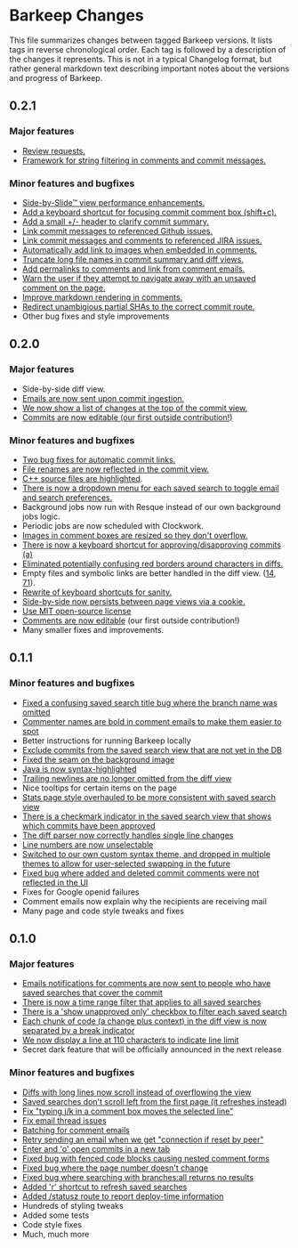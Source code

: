 Barkeep Changes
===============

This file summarizes changes between tagged Barkeep versions. It lists tags in reverse chronological order.
Each tag is followed by a description of the changes it represents. This is not in a typical Changelog format,
but rather general markdown text describing important notes about the versions and progress of Barkeep.

0.2.1
-----

### Major features
* [Review requests.](https://github.com/ooyala/barkeep/issues/41)
* [Framework for string filtering in comments and commit messages.](https://github.com/ooyala/barkeep/issues/114)

### Minor features and bugfixes
* [Side-by-Slide™ view performance enhancements.](https://github.com/ooyala/barkeep/issues/113)
* [Add a keyboard shortcut for focusing commit comment box (shift+c).](https://github.com/ooyala/barkeep/commit/5d1be41032ef63b47707d4f54b5145efde10cf5b)
* [Add a small +/- header to clarify commit summary.](https://github.com/ooyala/barkeep/commit/b698fc5914269da0d26b47c8951ba0ad6755d144)
* [Link commit messages to referenced Github issues.](https://github.com/ooyala/barkeep/commit/a4c5b138f5416151c8f38673e95c4f87986f52a1)
* [Link commit messages and comments to referenced JIRA issues.](https://github.com/ooyala/barkeep/commit/9f9cff3515cee13d739ebd0bccd248b463b8f608)
* [Automatically add link to images when embedded in comments.](https://github.com/ooyala/barkeep/commit/4e255de9cb83c67ea162cb2a4598ecf61c640574)
* [Truncate long file names in commit summary and diff views.](https://github.com/ooyala/barkeep/issues/108)
* [Add permalinks to comments and link from comment emails.](https://github.com/ooyala/barkeep/issues/119)
* [Warn the user if they attempt to navigate away with an unsaved comment on the page.](https://github.com/ooyala/barkeep/issues/118)
* [Improve markdown rendering in comments.](https://github.com/ooyala/barkeep/commit/33e3f8121ea8b2a63a54cc35b898eb3e3859eaa6)
* [Redirect unambigious partial SHAs to the correct commit route.](https://github.com/ooyala/barkeep/commit/a5177d919c7d193e1e90aa137dc9a19a13bacfa5)
* Other bug fixes and style improvements

0.2.0
-----

### Major features

* Side-by-side diff view.
* [Emails are now sent upon commit ingestion.](https://github.com/ooyala/barkeep/issues/10)
* [We now show a list of changes at the top of the commit view.](https://github.com/ooyala/barkeep/issues/61)
* [Commits are now editable (our first outside contribution!)](https://github.com/ooyala/barkeep/issues/23)

### Minor features and bugfixes

* [Two bug fixes for automatic commit links.](https://github.com/ooyala/barkeep/commit/f57255b9fc74007121874b5fe0e456e78cad6741)
* [File renames are now reflected in the commit view.](https://github.com/ooyala/barkeep/commit/c996e0ba20fe3040f4754284b2aa1f5444432bc3)
* [C++ source files are highlighted](https://github.com/ooyala/barkeep/issues/101).
* [There is now a dropdown menu for each saved search to toggle email and search preferences.](https://github.com/ooyala/barkeep/commit/cc1805dbfbf718f9f57518741ba2ff66cd9f2be0)
* Background jobs now run with Resque instead of our own background jobs logic.
* Periodic jobs are now scheduled with Clockwork.
* [Images in comment boxes are resized so they don't overflow.](https://github.com/ooyala/barkeep/issues/93)
* [There is now a keyboard shortcut for approving/disapproving commits (a)](https://github.com/ooyala/barkeep/issues/25)
* [Eliminated potentially confusing red borders around characters in diffs.](https://github.com/ooyala/barkeep/issues/77)
* Empty files and symbolic links are better handled in the diff view. ([14](https://github.com/ooyala/barkeep/issues/14), [71](https://github.com/ooyala/barkeep/issues/71)).
* [Rewrite of keyboard shortcuts for sanity.](https://github.com/ooyala/barkeep/commit/82c5f86305ab9ab53f41f13261e768cf49370cdd)
* [Side-by-side now persists between page views via a cookie.](https://github.com/ooyala/barkeep/issues/48)
* [Use MIT open-source license](https://github.com/ooyala/barkeep/issues/87)
* [Comments are now editable](https://github.com/ooyala/barkeep/issues/23) (our first outside contribution!)
* Many smaller fixes and improvements.

0.1.1
-----

### Minor features and bugfixes

* [Fixed a confusing saved search title bug where the branch name was omitted](https://github.com/ooyala/barkeep/issues/76)
* [Commenter names are bold in comment emails to make them easier to spot](https://github.com/ooyala/barkeep/commit/b90d5130ac0cc83e1bbfd3314ebe433a28367d49)
* Better instructions for running Barkeep locally
* [Exclude commits from the saved search view that are not yet in the DB](https://github.com/ooyala/barkeep/issues/73)
* [Fixed the seam on the background image](https://github.com/ooyala/barkeep/issues/45)
* [Java is now syntax-highlighted](https://github.com/ooyala/barkeep/commit/a32656a99b465108a0c43288654e4aa2e2013e8b)
* [Trailing newlines are no longer omitted from the diff view](https://github.com/ooyala/barkeep/issues/64)
* Nice tooltips for certain items on the page
* [Stats page style overhauled to be more consistent with saved search view](https://github.com/ooyala/barkeep/commit/1d3a23da9af5d4f1366bfb5042d77501ff1b51fe)
* [There is a checkmark indicator in the saved search view that shows which commits have been approved](https://github.com/ooyala/barkeep/issues/67)
* [The diff parser now correctly handles single line changes](https://github.com/ooyala/barkeep/issues/64)
* [Line numbers are now unselectable](https://github.com/ooyala/barkeep/commit/3e81c5634fada33b51e4289b0a12ba4255c4ef4f)
* [Switched to our own custom syntax theme, and dropped in multiple themes to allow for user-selected swapping in the future](https://github.com/ooyala/barkeep/commit/f683134ca6674efe9bc33e1e7488393c596520dd)
* [Fixed bug where added and deleted commit comments were not reflected in the UI](https://github.com/ooyala/barkeep/issues/56)
* Fixes for Google openid failures
* Comment emails now explain why the recipients are receiving mail
* Many page and code style tweaks and fixes

0.1.0
-----

### Major features

* [Emails notifications for comments are now sent to people who have saved searches that cover the commit](https://github.com/ooyala/barkeep/issues/7)
* [There is now a time range filter that applies to all saved searches](https://github.com/ooyala/barkeep/issues/12)
* [There is a 'show unapproved only' checkbox to filter each saved search](https://github.com/ooyala/barkeep/issues/8)
* [Each chunk of code (a change plus context) in the diff view is now separated by a break indicator](https://github.com/ooyala/barkeep/issues/42)
* [We now display a line at 110 characters to indicate line limit](https://github.com/ooyala/barkeep/issues/30)
* Secret dark feature that will be officially announced in the next release

### Minor features and bugfixes

* [Diffs with long lines now scroll instead of overflowing the view](https://github.com/ooyala/barkeep/issues/1)
* [Saved searches don't scroll left from the first page (it refreshes instead)](https://github.com/ooyala/barkeep/issues/2)
* [Fix "typing j/k in a comment box moves the selected line"](https://github.com/ooyala/barkeep/issues/3)
* [Fix email thread issues](https://github.com/ooyala/barkeep/issues/4)
* [Batching for comment emails](https://github.com/ooyala/barkeep/issues/6)
* [Retry sending an email when we get "connection if reset by peer"](https://github.com/ooyala/barkeep/issues/9)
* [Enter and 'o' open commits in a new tab](https://github.com/ooyala/barkeep/issues/11)
* [Fixed bug with fenced code blocks causing nested comment forms](https://github.com/ooyala/barkeep/issues/16)
* [Fixed bug where the page number doesn't change](https://github.com/ooyala/barkeep/issues/17)
* [Fixed bug where searching with branches:all returns no results](https://github.com/ooyala/barkeep/issues/19)
* [Added 'r' shortcut to refresh saved searches](https://github.com/ooyala/barkeep/commit/e1ec4a241e6b04628a8cd1d02278687ae0fe4593)
* [Added /statusz route to report deploy-time information](https://github.com/ooyala/barkeep/commit/c5cfedaf1bb00d6930260fabc339b9ef604dcfd8)
* Hundreds of styling tweaks
* Added some tests
* Code style fixes
* Much, much more
